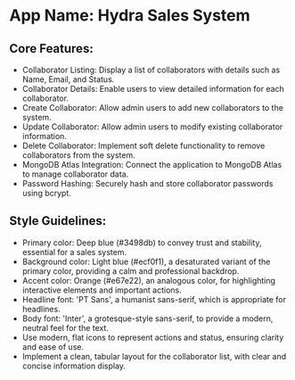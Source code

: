 # **App Name**: Hydra Sales System

## Core Features:

- Collaborator Listing: Display a list of collaborators with details such as Name, Email, and Status.
- Collaborator Details: Enable users to view detailed information for each collaborator.
- Create Collaborator: Allow admin users to add new collaborators to the system.
- Update Collaborator: Allow admin users to modify existing collaborator information.
- Delete Collaborator: Implement soft delete functionality to remove collaborators from the system.
- MongoDB Atlas Integration: Connect the application to MongoDB Atlas to manage collaborator data.
- Password Hashing: Securely hash and store collaborator passwords using bcrypt.

## Style Guidelines:

- Primary color: Deep blue (#3498db) to convey trust and stability, essential for a sales system.
- Background color: Light blue (#ecf0f1), a desaturated variant of the primary color, providing a calm and professional backdrop.
- Accent color: Orange (#e67e22), an analogous color, for highlighting interactive elements and important actions.
- Headline font: 'PT Sans', a humanist sans-serif, which is appropriate for headlines.
- Body font: 'Inter', a grotesque-style sans-serif, to provide a modern, neutral feel for the text.
- Use modern, flat icons to represent actions and status, ensuring clarity and ease of use.
- Implement a clean, tabular layout for the collaborator list, with clear and concise information display.